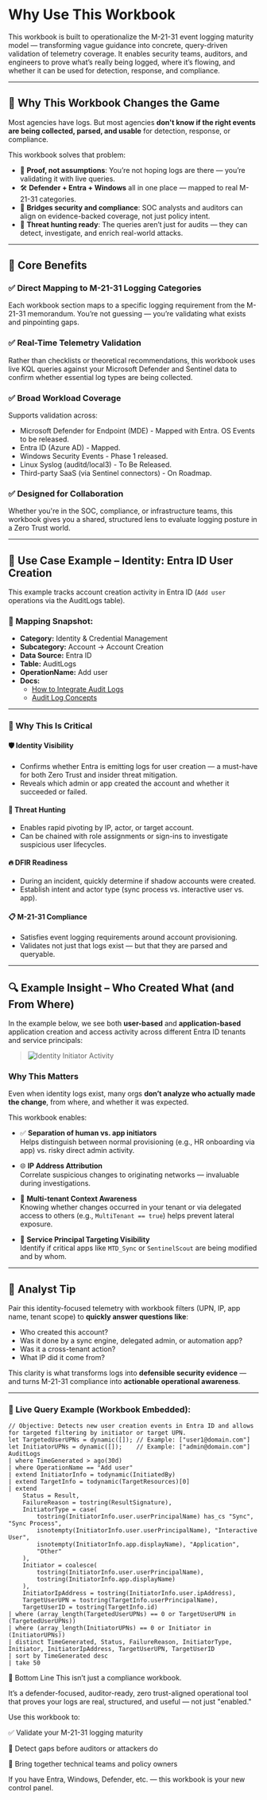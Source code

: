 # Why Use This Workbook

This workbook is built to operationalize the M-21-31 event logging maturity model — transforming vague guidance into concrete, query-driven validation of telemetry coverage. It enables security teams, auditors, and engineers to prove what’s really being logged, where it’s flowing, and whether it can be used for detection, response, and compliance.

---

## 🚀 Why This Workbook Changes the Game

Most agencies have logs. But most agencies **don't know if the right events are being collected, parsed, and usable** for detection, response, or compliance.

This workbook solves that problem:

- 🔎 **Proof, not assumptions**: You’re not hoping logs are there — you’re validating it with live queries.  
- 🛠️ **Defender + Entra + Windows** all in one place — mapped to real M-21-31 categories.  
- 🤝 **Bridges security and compliance**: SOC analysts and auditors can align on evidence-backed coverage, not just policy intent.  
- 🎯 **Threat hunting ready**: The queries aren’t just for audits — they can detect, investigate, and enrich real-world attacks.

---

## 📌 Core Benefits

### ✅ Direct Mapping to M-21-31 Logging Categories
Each workbook section maps to a specific logging requirement from the M-21-31 memorandum. You’re not guessing — you’re validating what exists and pinpointing gaps.

### ✅ Real-Time Telemetry Validation
Rather than checklists or theoretical recommendations, this workbook uses live KQL queries against your Microsoft Defender and Sentinel data to confirm whether essential log types are being collected.

### ✅ Broad Workload Coverage
Supports validation across:
- Microsoft Defender for Endpoint (MDE) - Mapped with Entra. OS Events to be released.
- Entra ID (Azure AD) - Mapped.  
- Windows Security Events - Phase 1 released.  
- Linux Syslog (auditd/local3) - To Be Released.  
- Third-party SaaS (via Sentinel connectors) - On Roadmap.  

### ✅ Designed for Collaboration
Whether you're in the SOC, compliance, or infrastructure teams, this workbook gives you a shared, structured lens to evaluate logging posture in a Zero Trust world.

---

## 🎯 Use Case Example – Identity: Entra ID User Creation

This example tracks account creation activity in Entra ID (`Add user` operations via the AuditLogs table).

### 📂 Mapping Snapshot:
- **Category:** Identity & Credential Management  
- **Subcategory:** Account → Account Creation  
- **Data Source:** Entra ID  
- **Table:** AuditLogs  
- **OperationName:** Add user  
- **Docs:**  
  - [How to Integrate Audit Logs](https://learn.microsoft.com/en-us/entra/identity/monitoring-health/howto-integrate-activity-logs-with-azure-monitor-logs)  
  - [Audit Log Concepts](https://learn.microsoft.com/en-us/entra/identity/monitoring-health/concept-audit-logs)

---

### 🔐 Why This Is Critical

#### 🛡 Identity Visibility
- Confirms whether Entra is emitting logs for user creation — a must-have for both Zero Trust and insider threat mitigation.  
- Reveals which admin or app created the account and whether it succeeded or failed.

#### 🔎 Threat Hunting
- Enables rapid pivoting by IP, actor, or target account.  
- Can be chained with role assignments or sign-ins to investigate suspicious user lifecycles.

#### 🔥 DFIR Readiness
- During an incident, quickly determine if shadow accounts were created.  
- Establish intent and actor type (sync process vs. interactive user vs. app).

#### 📋 M-21-31 Compliance
- Satisfies event logging requirements around account provisioning.  
- Validates not just that logs exist — but that they are parsed and queryable.

---

## 🔍 Example Insight – Who Created What (and From Where)

In the example below, we see both **user-based** and **application-based** application creation and access activity across different Entra ID tenants and service principals:

> ![Identity Initiator Activity](https://github.com/Cyberlorians/uploadedimages/blob/main/linkedinpost.png)

### Why This Matters

Even when identity logs exist, many orgs **don’t analyze who actually made the change**, from where, and whether it was expected.

This workbook enables:

- ✅ **Separation of human vs. app initiators**  
  Helps distinguish between normal provisioning (e.g., HR onboarding via app) vs. risky direct admin activity.

- 🌐 **IP Address Attribution**  
  Correlate suspicious changes to originating networks — invaluable during investigations.

- 🧾 **Multi-tenant Context Awareness**  
  Knowing whether changes occurred in your tenant or via delegated access to others (e.g., `MultiTenant == true`) helps prevent lateral exposure.

- 🔐 **Service Principal Targeting Visibility**  
  Identify if critical apps like `MTD_Sync` or `SentinelScout` are being modified and by whom.

---

## 🧠 Analyst Tip

Pair this identity-focused telemetry with workbook filters (UPN, IP, app name, tenant scope) to **quickly answer questions like**:

- Who created this account?  
- Was it done by a sync engine, delegated admin, or automation app?  
- Was it a cross-tenant action?  
- What IP did it come from?

This clarity is what transforms logs into **defensible security evidence** — and turns M-21-31 compliance into **actionable operational awareness**.

---

### 🧠 Live Query Example (Workbook Embedded):

```kql
// Objective: Detects new user creation events in Entra ID and allows for targeted filtering by initiator or target UPN.
let TargetedUserUPNs = dynamic([]); // Example: ["user1@domain.com"]
let InitiatorUPNs = dynamic([]);    // Example: ["admin@domain.com"]
AuditLogs
| where TimeGenerated > ago(30d)
| where OperationName == "Add user"
| extend InitiatorInfo = todynamic(InitiatedBy)
| extend TargetInfo = todynamic(TargetResources)[0]
| extend
    Status = Result,
    FailureReason = tostring(ResultSignature),
    InitiatorType = case(
        tostring(InitiatorInfo.user.userPrincipalName) has_cs "Sync", "Sync Process",
        isnotempty(InitiatorInfo.user.userPrincipalName), "Interactive User",
        isnotempty(InitiatorInfo.app.displayName), "Application",
        "Other"
    ),
    Initiator = coalesce(
        tostring(InitiatorInfo.user.userPrincipalName),
        tostring(InitiatorInfo.app.displayName)
    ),
    InitiatorIpAddress = tostring(InitiatorInfo.user.ipAddress),
    TargetUserUPN = tostring(TargetInfo.userPrincipalName),
    TargetUserID = tostring(TargetInfo.id)
| where (array_length(TargetedUserUPNs) == 0 or TargetUserUPN in (TargetedUserUPNs))
| where (array_length(InitiatorUPNs) == 0 or Initiator in (InitiatorUPNs))
| distinct TimeGenerated, Status, FailureReason, InitiatorType, Initiator, InitiatorIpAddress, TargetUserUPN, TargetUserID
| sort by TimeGenerated desc
| take 50
```

🧠 Bottom Line
This isn’t just a compliance workbook.

It’s a defender-focused, auditor-ready, zero trust-aligned operational tool that proves your logs are real, structured, and useful — not just "enabled."

Use this workbook to:

✅ Validate your M-21-31 logging maturity

🚫 Detect gaps before auditors or attackers do

🤝 Bring together technical teams and policy owners

If you have Entra, Windows, Defender, etc. — this workbook is your new control panel.
